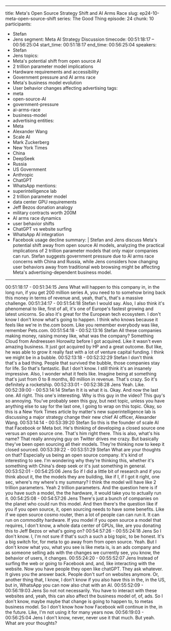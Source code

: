 
---
title: Meta's Open Source Strategy Shift and AI Arms Race
slug: ep24-10-meta-open-source-shift
series: The Good Thing
episode: 24
chunk: 10
participants:
  - Stefan
  - Jens
segment: Meta AI Strategy Discussion
timecode: 00:51:18:17 – 00:56:25:04
start_time: 00:51:18:17
end_time: 00:56:25:04
speakers:
  - Stefan
  - Jens
topics:
  - Meta's potential shift from open source AI
  - 2 trillion parameter model implications
  - Hardware requirements and accessibility
  - Government pressure and AI arms race
  - Meta's business model evolution
  - User behavior changes affecting advertising
tags:
  - meta
  - open-source-AI
  - government-pressure
  - ai-arms-race
  - business-model
  - advertising
entities:
  - Meta
  - Alexander Wang
  - Scale AI
  - Mark Zuckerberg
  - New York Times
  - China
  - DeepSeek
  - Russia
  - US Government
  - Anthropic
  - ChatGPT
  - WhatsApp
mentions:
  - superintelligence lab
  - 2 trillion parameter model
  - data center GPU requirements
  - Jeff Bezos donation analogy
  - military contracts worth 200M
  - AI arms race dynamics
  - user behavior shifts
  - ChatGPT vs website surfing
  - WhatsApp AI integration
  - Facebook usage decline
summary: |
  Stefan and Jens discuss Meta's potential shift away from open source AI models, analyzing the practical implications of 2 trillion parameter models that only major companies can run. Stefan suggests government pressure due to AI arms race concerns with China and Russia, while Jens considers how changing user behaviors away from traditional web browsing might be affecting Meta's advertising-dependent business model.
---

00:51:18:17 - 00:51:34:15
Jens
What will happen to this company in, in the long run, if you get 200 million series A, you need to
to somehow bring back this money in terms of revenue and, yeah, that's, that's a massive
challenge.
00:51:34:17 - 00:51:54:18
Stefan
I would say. Also, I also think it's phenomenal to like, first of all, it's one of Europe's fastest
growing and latest unicorns. So also it's great for the European tech ecosystem. I don't know I
don't know what's going to happen. I think who knows because it feels like we're in the.com
boom. Like you remember everybody was like, remember Pets.com.
00:51:54:18 - 00:52:13:16
Stefan
All these companies making money, raising money like, what was the company? Something
Cloud from Andreessen Horowitz before I got acquired. Like it wasn't even amazing business. It
just got acquired by HP and a great outcome. But like, he was able to grow it really fast with a
lot of venture capital funding. I think we might be in a bubble.
00:52:13:18 - 00:52:32:29
Stefan
I don't think that's a bad thing. People that survived the bubble, those companies stay for life. So
that's fantastic. But I don't know. I still think it's an insanely impressive. Also, I wonder what it
feels like. Imagine being at something that's just from 0 to 8 months, 80 million in revenue.
That's crazy. So it's definitely a rocketship.
00:52:33:01 - 00:52:38:28
Jens
Yeah. Like.
00:52:39:00 - 00:53:14:14
Stefan
It it is what it is. Okay. And now the last one. All right. This one's interesting. Why is this guy in
the video? This guy's so annoying. You've probably seen this guy, but next topic, unless you
have anything else to say for the last one, I going to wrap on this topic. Okay, so this is a New
York Times article by matter's new superintelligence lab is discussing a major strategy change
their new chief AI officer, Alexander Wang.
00:53:14:14 - 00:53:39:20
Stefan
So this is the founder of scale AI that Facebook or Meta bot. He's thinking of developing a
closed source one versus an open source one. That's him right there. This is also, what's his
name? That really annoying guy on Twitter drives me crazy. But basically they've been open
sourcing all their models. They're thinking now to keep it closed sourced.
00:53:39:22 - 00:53:51:29
Stefan
What are your thoughts on that? Especially us being an open source company. It's kind of
interesting to see. I'm wondering why they're thinking this, whether it's something with China's
deep seek or it's just something in general.
00:53:52:01 - 00:54:25:06
Jens
So if I did a little bit of research and if you think about it, the the models they are building, like if
I, if I got it right, one sec, where's my where's my summary? I think the model will have like 2
trillion parameters. Yeah 2 trillion parameters. And the question here is if you have such a
model, the the hardware, it would take you to actually run it.
00:54:25:08 - 00:54:57:26
Jens
There's just a bunch of companies on the planet who could run this model. And then there's the
question like if you if you open source, it, open sourcing needs to have some benefits. Like if we
open source cosmo router, then a lot of people can can run it. It can run on commodity
hardware. If you model if you open source a model that requires, I don't know, a whole data
center of GPUs, like, are you donating this to Jeff Bezos or what's going on?
00:54:57:26 - 00:55:24:18
Jens
So I don't know. I, I'm not sure if that's such a such a big topic, to be honest. It's a big switch for,
for meta to go away from from open source. Yeah. But I don't know what you, what you see is
like meta is, is an ads company and as someone selling ads with the changes we currently see,
you know, the behavior of users, it changes.
00:55:24:20 - 00:55:52:07
Jens
Instead of surfing the web or going to Facebook and, and, like interacting with the website. Now
you have people they open like chatGPT. They ask whatever. It gives you the answer back.
People don't surf on websites anymore. Or, another thing that, I know, I don't know if you also
have this in the, in the US, but in, WhatsApp you can now also chat with an AI.
00:55:52:09 - 00:56:19:03
Jens
So not not necessarily. You have to interact with these websites and, yeah, this can also affect
the business model of, of, ads. So I don't know, maybe maybe that change is going to happen
to, to metas business model. So I don't know how how Facebook will continue in the, in the
future. Like, I'm not using it for many years now.
00:56:19:03 - 00:56:25:04
Jens
I don't know, never, never use it that much. But yeah. What are your thoughts?
